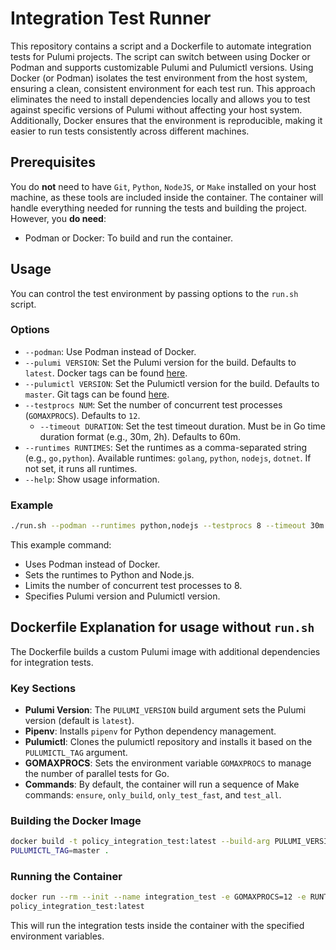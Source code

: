 # Integration Test Runner
This repository contains a script and a Dockerfile to automate integration tests for Pulumi projects.
The script can switch between using Docker or Podman and supports customizable Pulumi and
Pulumictl versions.
Using Docker (or Podman) isolates the test environment from the host system, ensuring a clean,
consistent environment for each test run. This approach eliminates the need to install dependencies
locally and allows you to test against specific versions of Pulumi without affecting your host system.
Additionally, Docker ensures that the environment is reproducible, making it easier to run tests
consistently across different machines.
## Prerequisites
You do **not** need to have `Git`, `Python`, `NodeJS`, or `Make` installed on your host machine, as
these tools are included inside the container. The container will handle everything needed for
running the tests and building the project.
However, you **do need**:
- Podman or Docker: To build and run the container.
## Usage
You can control the test environment by passing options to the `run.sh` script.
### Options
- `--podman`: Use Podman instead of Docker.
- `--pulumi VERSION`: Set the Pulumi version for the build. Defaults to `latest`. Docker tags can be
  found [here](https://hub.docker.com/r/pulumi/pulumi/tags).
- `--pulumictl VERSION`: Set the Pulumictl version for the build. Defaults to `master`. Git tags can be
  found [here](https://github.com/pulumi/pulumictl/tags).
- `--testprocs NUM`: Set the number of concurrent test processes (`GOMAXPROCS`). Defaults to
  `12`.
  - `--timeout DURATION`: Set the test timeout duration. Must be in Go time duration format (e.g., 30m, 2h).
  Defaults to 60m.
- `--runtimes RUNTIMES`: Set the runtimes as a comma-separated string (e.g., `go,python`).
  Available runtimes: `golang`, `python`, `nodejs`, `dotnet`. If not set, it runs all runtimes.
- `--help`: Show usage information.
### Example
```bash
./run.sh --podman --runtimes python,nodejs --testprocs 8 --timeout 30m --pulumi 3.112.0 --pulumictl v0.0.42
```
This example command:
- Uses Podman instead of Docker.
- Sets the runtimes to Python and Node.js.
- Limits the number of concurrent test processes to 8.
- Specifies Pulumi version and Pulumictl version.
## Dockerfile Explanation for usage without `run.sh`
The Dockerfile builds a custom Pulumi image with additional dependencies for integration tests.
### Key Sections
- **Pulumi Version**: The `PULUMI_VERSION` build argument sets the Pulumi version (default is
  `latest`).
- **Pipenv**: Installs `pipenv` for Python dependency management.
- **Pulumictl**: Clones the pulumictl repository and installs it based on the `PULUMICTL_TAG`
  argument.
- **GOMAXPROCS**: Sets the environment variable `GOMAXPROCS` to manage the number of
  parallel tests for Go.
- **Commands**: By default, the container will run a sequence of Make commands: `ensure`,
  `only_build`, `only_test_fast`, and `test_all`.
### Building the Docker Image
```bash
docker build -t policy_integration_test:latest --build-arg PULUMI_VERSION=latest --build-arg
PULUMICTL_TAG=master .
```
### Running the Container
```bash
docker run --rm --init --name integration_test -e GOMAXPROCS=12 -e RUNTIMES=go,nodejs
policy_integration_test:latest
```
This will run the integration tests inside the container with the specified environment variables.